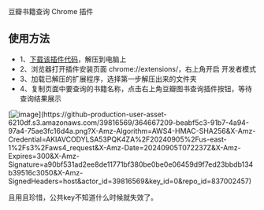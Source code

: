 豆瓣书籍查询 Chrome 插件

## 使用方法

* 1、[下载该插件代码](https://github.com/scopor/book-in-douban/archive/refs/tags/v1.0.0.zip)，解压到电脑上
* 2、浏览器打开插件安装页面 chrome://extensions/，右上角开启 开发者模式
* 3、加载已解压的扩展程序，选择第一步解压出来的文件夹
* 4、复制页面中要查询的书籍名称，点击右上角豆瓣图书查询插件按钮，等待查询结果展示


[![image]([https://github.com/user-attachments/assets/beabf5c3-91b7-4a94-97a4-75ae3fc16d4a](https://github-production-user-asset-6210df.s3.amazonaws.com/39816569/364667209-beabf5c3-91b7-4a94-97a4-75ae3fc16d4a.png?X-Amz-Algorithm=AWS4-HMAC-SHA256&X-Amz-Credential=AKIAVCODYLSA53PQK4ZA%2F20240905%2Fus-east-1%2Fs3%2Faws4_request&X-Amz-Date=20240905T072237Z&X-Amz-Expires=300&X-Amz-Signature=a90bf531ad2ee8de11771bf380be0be0e06459d9f7ed23bbdb134b39516c3050&X-Amz-SignedHeaders=host&actor_id=39816569&key_id=0&repo_id=837002457))](https://github-production-user-asset-6210df.s3.amazonaws.com/39816569/364667209-beabf5c3-91b7-4a94-97a4-75ae3fc16d4a.png?X-Amz-Algorithm=AWS4-HMAC-SHA256&X-Amz-Credential=AKIAVCODYLSA53PQK4ZA%2F20240905%2Fus-east-1%2Fs3%2Faws4_request&X-Amz-Date=20240905T072237Z&X-Amz-Expires=300&X-Amz-Signature=a90bf531ad2ee8de11771bf380be0be0e06459d9f7ed23bbdb134b39516c3050&X-Amz-SignedHeaders=host&actor_id=39816569&key_id=0&repo_id=837002457)

且用且珍惜，公共key不知道什么时候就失效了。
